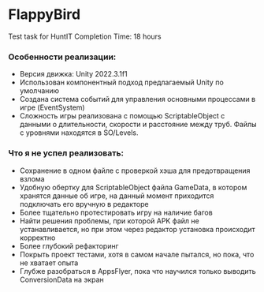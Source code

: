 # FlappyBird
Test task for HuntIT
Completion Time: 18 hours

### Особенности реализации:
* Версия движка: Unity 2022.3.1f1
* Использован компонентный подход предлагаемый Unity по умолчанию
* Создана система событий для управления основными процессами в игре (EventSystem)
* Сложность игры реализована с помощью ScriptableObject с данными о длительности, скорости и расстояние между труб. Файлы с уровнями находятся в SO/Levels.

### Что я не успел реализовать:
* Сохранение в одном файле с проверкой хэша для предотвращения взлома
* Удобную обертку для ScriptableObject файла GameData, в котором хранятся данные об игре, на данный момент приходится подключать его вручную в редакторе
* Более тщательно протестировать игру на наличие багов
* Найти решения проблемы, при которой APK файл не устанавливается, но при этом через редактор установка происходит корректно
* Более глубокий рефакторинг
* Покрыть проект тестами, хотя в самом начале пытался, но пока, что не хватает опыта
* Глубже разобраться в AppsFlyer, пока что научился только выводить ConversionData на экран